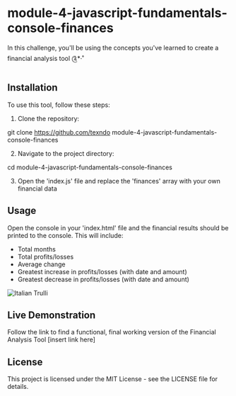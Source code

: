 # module-4-javascript-fundamentals-console-finances
In this challenge, you'll be using the concepts you've learned to create a financial analysis tool ༊*·˚

## Installation 

To use this tool, follow these steps: 

1. Clone the repository:

git clone https://github.com/texndo module-4-javascript-fundamentals-console-finances

2. Navigate to the project directory: 

cd module-4-javascript-fundamentals-console-finances

3. Open the 'index.js' file and replace the 'finances' array with your own financial data


## Usage 

Open the console in your 'index.html' file and the financial results should be printed to the console. This will include: 

- Total months
- Total profits/losses
- Average change 
- Greatest increase in profits/losses (with date and amount)
- Greatest decrease in profits/losses (with date and amount)

<img src="pic_trulli.jpg" alt="Italian Trulli">


## Live Demonstration

Follow the link to find a functional, final working version of the Financial Analysis Tool [insert link here]

## License

This project is licensed under the MIT License - see the LICENSE file for details.



